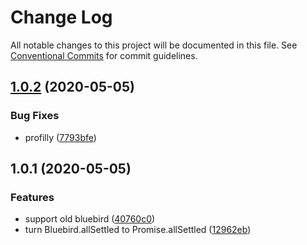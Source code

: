 # Change Log

All notable changes to this project will be documented in this file.
See [Conventional Commits](https://conventionalcommits.org) for commit guidelines.

## [1.0.2](https://github.com/bluelovers/ws-promise/compare/bluebird-allsettled@1.0.1...bluebird-allsettled@1.0.2) (2020-05-05)


### Bug Fixes

* profilly ([7793bfe](https://github.com/bluelovers/ws-promise/commit/7793bfe43448014753d511892898bd40faa6ee1f))





## 1.0.1 (2020-05-05)


### Features

* support old bluebird ([40760c0](https://github.com/bluelovers/ws-promise/commit/40760c0fc56c7130c0a81256c09d8c0ad2d1b5c1))
* turn Bluebird.allSettled to Promise.allSettled ([12962eb](https://github.com/bluelovers/ws-promise/commit/12962eb1c3eb73496ec9d21b7fb131c3b9d0e837))
